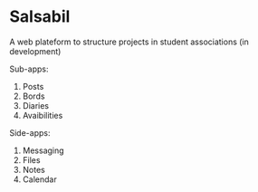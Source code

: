 # Salsabil
A web plateform to structure projects in student associations (in development)

Sub-apps:
1. Posts
2. Bords
3. Diaries
4. Avaibilities

Side-apps:
1. Messaging
2. Files
3. Notes
4. Calendar



